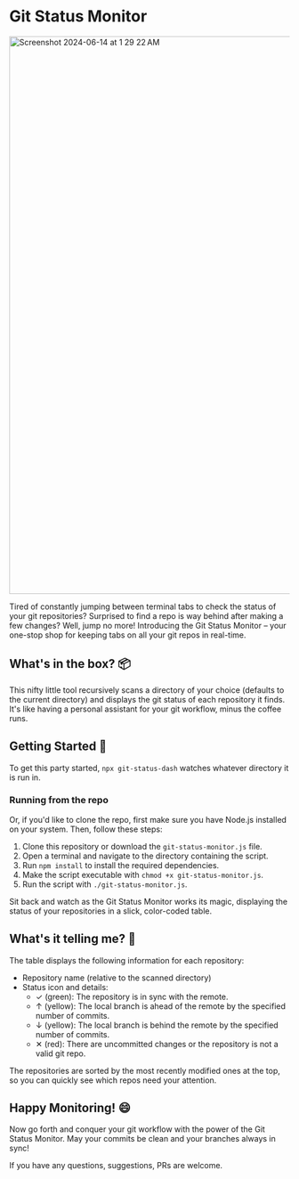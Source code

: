 # Git Status Monitor

<img width="1002" alt="Screenshot 2024-06-14 at 1 29 22 AM" src="https://github.com/ejfox/git-status-monitor/assets/530073/67b94585-f78e-4789-986b-25439b8ccce1">

Tired of constantly jumping between terminal tabs to check the status of your git repositories? Surprised to find a repo is way behind after making a few changes? Well, jump no more! Introducing the Git Status Monitor – your one-stop shop for keeping tabs on all your git repos in real-time.

## What's in the box? 📦

This nifty little tool recursively scans a directory of your choice (defaults to the current directory) and displays the git status of each repository it finds. It's like having a personal assistant for your git workflow, minus the coffee runs.

## Getting Started 🏁

To get this party started, `npx git-status-dash` watches whatever directory it is run in.

### Running from the repo

Or, if you'd like to clone the repo, first make sure you have Node.js installed on your system. Then, follow these steps:

1. Clone this repository or download the `git-status-monitor.js` file.
2. Open a terminal and navigate to the directory containing the script.
3. Run `npm install` to install the required dependencies.
4. Make the script executable with `chmod +x git-status-monitor.js`.
5. Run the script with `./git-status-monitor.js`.

Sit back and watch as the Git Status Monitor works its magic, displaying the status of your repositories in a slick, color-coded table.

## What's it telling me? 🤔

The table displays the following information for each repository:

- Repository name (relative to the scanned directory)
- Status icon and details:
  - ✓ (green): The repository is in sync with the remote.
  - ↑ (yellow): The local branch is ahead of the remote by the specified number of commits.
  - ↓ (yellow): The local branch is behind the remote by the specified number of commits.
  - ✕ (red): There are uncommitted changes or the repository is not a valid git repo.

The repositories are sorted by the most recently modified ones at the top, so you can quickly see which repos need your attention.

## Happy Monitoring! 😄

Now go forth and conquer your git workflow with the power of the Git Status Monitor. May your commits be clean and your branches always in sync!

If you have any questions, suggestions, PRs are welcome. 
